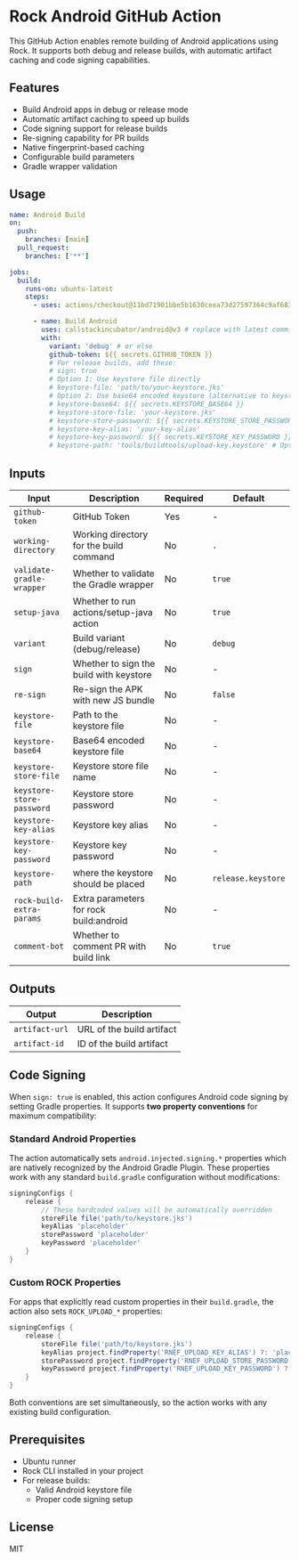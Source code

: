 # Rock Android GitHub Action

This GitHub Action enables remote building of Android applications using Rock. It supports both debug and release builds, with automatic artifact caching and code signing capabilities.

## Features

- Build Android apps in debug or release mode
- Automatic artifact caching to speed up builds
- Code signing support for release builds
- Re-signing capability for PR builds
- Native fingerprint-based caching
- Configurable build parameters
- Gradle wrapper validation

## Usage

```yaml
name: Android Build
on:
  push:
    branches: [main]
  pull_request:
    branches: ['**']

jobs:
  build:
    runs-on: ubuntu-latest
    steps:
      - uses: actions/checkout@11bd71901bbe5b1630ceea73d27597364c9af683 # v4.2.2

      - name: Build Android
        uses: callstackincubator/android@v3 # replace with latest commit hash
        with:
          variant: 'debug' # or else
          github-token: ${{ secrets.GITHUB_TOKEN }}
          # For release builds, add these:
          # sign: true
          # Option 1: Use keystore file directly
          # keystore-file: 'path/to/your-keystore.jks'
          # Option 2: Use base64 encoded keystore (alternative to keystore-file)
          # keystore-base64: ${{ secrets.KEYSTORE_BASE64 }}
          # keystore-store-file: 'your-keystore.jks'
          # keystore-store-password: ${{ secrets.KEYSTORE_STORE_PASSWORD }}
          # keystore-key-alias: 'your-key-alias'
          # keystore-key-password: ${{ secrets.KEYSTORE_KEY_PASSWORD }}
          # keystore-path: 'tools/buildtools/upload-key.keystore' # Optional: for custom keystore locations
```

## Inputs

| Input                     | Description                              | Required | Default            |
| ------------------------- | ---------------------------------------- | -------- | ------------------ |
| `github-token`            | GitHub Token                             | Yes      | -                  |
| `working-directory`       | Working directory for the build command  | No       | `.`                |
| `validate-gradle-wrapper` | Whether to validate the Gradle wrapper   | No       | `true`             |
| `setup-java`              | Whether to run actions/setup-java action | No       | `true`             |
| `variant`                 | Build variant (debug/release)            | No       | `debug`            |
| `sign`                    | Whether to sign the build with keystore  | No       | -                  |
| `re-sign`                 | Re-sign the APK with new JS bundle       | No       | `false`            |
| `keystore-file`           | Path to the keystore file                | No       | -                  |
| `keystore-base64`         | Base64 encoded keystore file             | No       | -                  |
| `keystore-store-file`     | Keystore store file name                 | No       | -                  |
| `keystore-store-password` | Keystore store password                  | No       | -                  |
| `keystore-key-alias`      | Keystore key alias                       | No       | -                  |
| `keystore-key-password`   | Keystore key password                    | No       | -                  |
| `keystore-path`           | where the keystore should be placed      | No       | `release.keystore` |
| `rock-build-extra-params` | Extra parameters for rock build:android  | No       | -                  |
| `comment-bot`             | Whether to comment PR with build link    | No       | `true`             |

## Outputs

| Output         | Description               |
| -------------- | ------------------------- |
| `artifact-url` | URL of the build artifact |
| `artifact-id`  | ID of the build artifact  |

## Code Signing

When `sign: true` is enabled, this action configures Android code signing by setting Gradle properties. It supports **two property conventions** for maximum compatibility:

### Standard Android Properties

The action automatically sets `android.injected.signing.*` properties which are natively recognized by the Android Gradle Plugin. These properties work with any standard `build.gradle` configuration without modifications:

```gradle
signingConfigs {
    release {
        // These hardcoded values will be automatically overridden
        storeFile file('path/to/keystore.jks')
        keyAlias 'placeholder'
        storePassword 'placeholder'
        keyPassword 'placeholder'
    }
}
```

### Custom ROCK Properties

For apps that explicitly read custom properties in their `build.gradle`, the action also sets `ROCK_UPLOAD_*` properties:

```gradle
signingConfigs {
    release {
        storeFile file('path/to/keystore.jks')
        keyAlias project.findProperty('RNEF_UPLOAD_KEY_ALIAS') ?: 'placeholder'
        storePassword project.findProperty('RNEF_UPLOAD_STORE_PASSWORD') ?: 'placeholder'
        keyPassword project.findProperty('RNEF_UPLOAD_KEY_PASSWORD') ?: 'placeholder'
    }
}
```

Both conventions are set simultaneously, so the action works with any existing build configuration.

## Prerequisites

- Ubuntu runner
- Rock CLI installed in your project
- For release builds:
  - Valid Android keystore file
  - Proper code signing setup

## License

MIT
